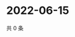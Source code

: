 # 2022-06-15

共 0 条

<!-- BEGIN WEIBO -->
<!-- 最后更新时间 Wed Jun 15 2022 19:11:44 GMT+0800 (China Standard Time) -->

<!-- END WEIBO -->
